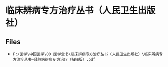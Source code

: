 # 临床辨病专方治疗丛书（人民卫生出版社）

## Files

- `F:/医学\中国医学\00 医学全书\临床辨病专方治疗丛书（人民卫生出版社）\临床辨病专方治疗丛书—肾脏病辨病专方治疗（扫描版）.pdf`
